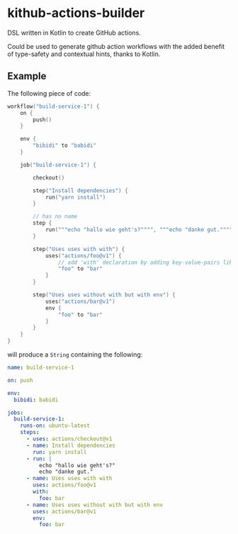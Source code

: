 # kithub-actions-builder
DSL written in Kotlin to create GitHub actions.

Could be used to generate github action workflows with the added benefit of type-safety 
and contextual hints, thanks to Kotlin.

## Example
The following piece of code:
```kotlin
workflow("build-service-1") {
    on {
        push()
    }

    env {
        "bibidi" to "babidi"
    }

    job("build-service-1") {

        checkout()

        step("Install dependencies") {
            run("yarn install")
        }

        // has no name
        step {
            run("""echo "hallo wie geht's?"""", """echo "danke gut."""")
        }

        step("Uses uses with with") {
            uses("actions/foo@v1") {
                // add 'with' declaration by adding key-value-pairs like so
                "foo" to "bar"
            }
        }

        step("Uses uses without with but with env") {
            uses("actions/bar@v1")
            env {
                "foo" to "bar"
            }
        }
    }
}
```

will produce a ``String`` containing the following:

````yaml
name: build-service-1

on: push

env:
  bibidi: babidi

jobs:
  build-service-1:
    runs-on: ubuntu-latest
    steps:
      - uses: actions/checkout@v1
      - name: Install dependencies
        run: yarn install
      - run: |
          echo "hallo wie geht's?"
          echo "danke gut."
      - name: Uses uses with with
        uses: actions/foo@v1
        with:
          foo: bar
      - name: Uses uses without with but with env
        uses: actions/bar@v1
        env:
          foo: bar
````

